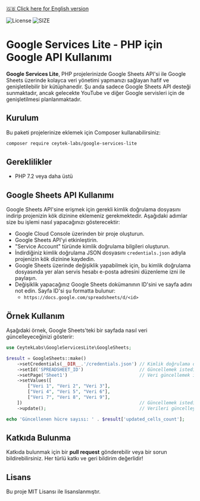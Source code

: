[🇬🇧 Click here for English version](README.md)

![License](https://img.shields.io/github/license/ceytek-labs/google-services-lite)
![SIZE](https://img.shields.io/github/repo-size/ceytek-labs/google-services-lite?label=size)

# Google Services Lite - PHP için Google API Kullanımı

**Google Services Lite**, PHP projelerinizde Google Sheets API'si ile Google Sheets üzerinde kolayca veri yönetimi yapmanızı sağlayan hafif ve genişletilebilir bir kütüphanedir. Şu anda sadece Google Sheets API desteği sunmaktadır, ancak gelecekte YouTube ve diğer Google servisleri için de genişletilmesi planlanmaktadır.

## Kurulum

Bu paketi projelerinize eklemek için Composer kullanabilirsiniz:

```bash
composer require ceytek-labs/google-services-lite
```

## Gereklilikler

- PHP 7.2 veya daha üstü

## Google Sheets API Kullanımı

Google Sheets API'sine erişmek için gerekli kimlik doğrulama dosyasını indirip projenizin kök dizinine eklemeniz gerekmektedir. Aşağıdaki adımlar size bu işlemi nasıl yapacağınızı gösterecektir:

- Google Cloud Console üzerinden bir proje oluşturun.
- Google Sheets API'yi etkinleştirin.
- "Service Account" türünde kimlik doğrulama bilgileri oluşturun.
- İndirdiğiniz kimlik doğrulama JSON dosyasını `credentials.json` adıyla projenizin kök dizinine kaydedin.
- Google Sheets üzerinde değişiklik yapabilmek için, bu kimlik doğrulama dosyasında yer alan servis hesabı e-posta adresini düzenleme izni ile paylaşın.
- Değişiklik yapacağınız Google Sheets dokümanının ID'sini ve sayfa adını not edin. Sayfa ID'si şu formatta bulunur:
    - `https://docs.google.com/spreadsheets/d/<id>`

## Örnek Kullanım

Aşağıdaki örnek, Google Sheets'teki bir sayfada nasıl veri güncelleyeceğinizi gösterir:

```php
use CeytekLabs\GoogleServicesLite\GoogleSheets;

$result = GoogleSheets::make()
    ->setCredentials(__DIR__.'/credentials.json') // Kimlik doğrulama dosyasını ayarlayın
    ->setId('SPREADSHEET_ID')                     // Güncellemek istediğiniz Google Sheets dokümanının ID'sini girin
    ->setPage('Sheet1')                           // Veri güncellemek istediğiniz sayfanın adını belirtin
    ->setValues([
        ["Veri 1", "Veri 2", "Veri 3"],
        ["Veri 4", "Veri 5", "Veri 6"],
        ["Veri 7", "Veri 8", "Veri 9"],
    ])                                            // Güncellemek istediğiniz verileri ekleyin
    ->update();                                   // Verileri güncelleyin

echo 'Güncellenen hücre sayısı: ' . $result['updated_cells_count'];
```

## Katkıda Bulunma

Katkıda bulunmak için bir **pull request** gönderebilir veya bir sorun bildirebilirsiniz. Her türlü katkı ve geri bildirim değerlidir!

## Lisans

Bu proje MIT Lisansı ile lisanslanmıştır.